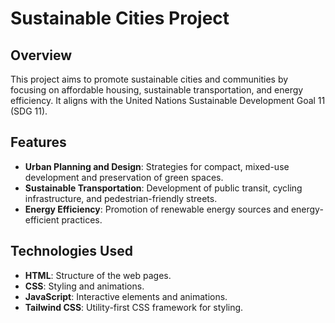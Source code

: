 # Sustainable Cities Project

## Overview
This project aims to promote sustainable cities and communities by focusing on affordable housing, sustainable transportation, and energy efficiency. It aligns with the United Nations Sustainable Development Goal 11 (SDG 11).

## Features
- **Urban Planning and Design**: Strategies for compact, mixed-use development and preservation of green spaces.
- **Sustainable Transportation**: Development of public transit, cycling infrastructure, and pedestrian-friendly streets.
- **Energy Efficiency**: Promotion of renewable energy sources and energy-efficient practices.

## Technologies Used
- **HTML**: Structure of the web pages.
- **CSS**: Styling and animations.
- **JavaScript**: Interactive elements and animations.
- **Tailwind CSS**: Utility-first CSS framework for styling.

